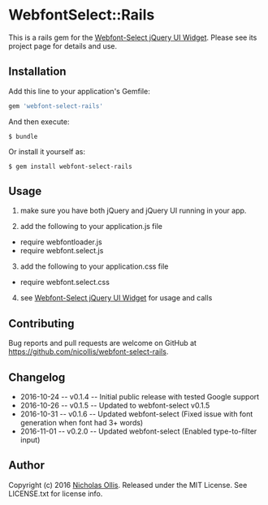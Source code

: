 # WebfontSelect::Rails

This is a rails gem for the [Webfont-Select jQuery UI Widget](https://github.com/nicollis/webfont-select).
Please see its project page for details and use.

## Installation

Add this line to your application's Gemfile:

```ruby
gem 'webfont-select-rails'
```

And then execute:

    $ bundle

Or install it yourself as:

    $ gem install webfont-select-rails

## Usage

1. make sure you have both jQuery and jQuery UI running in your app.

2. add the following to your application.js file
  - require webfontloader.js
  - require webfont.select.js
    
3. add the following to your application.css file
 -  require webfont.select.css
 
 4. see [Webfont-Select jQuery UI Widget](https://github.com/nicollis/webfont-select) for usage and calls


## Contributing

Bug reports and pull requests are welcome on GitHub at https://github.com/nicollis/webfont-select-rails.

## Changelog

* 2016-10-24 -- v0.1.4 -- Initial public release with tested Google support
* 2016-10-26 -- v0.1.5 -- Updated to webfont-select v0.1.5
* 2016-10-31 -- v0.1.6 -- Updated webfont-select (Fixed issue with font generation when font had 3+ words)
* 2016-11-01 -- v0.2.0 -- Updated webfont-select (Enabled type-to-filter input)

## Author

Copyright (c) 2016 [Nicholas Ollis](http://ollis.me). 
Released under the MIT License. 
See LICENSE.txt for license info.
